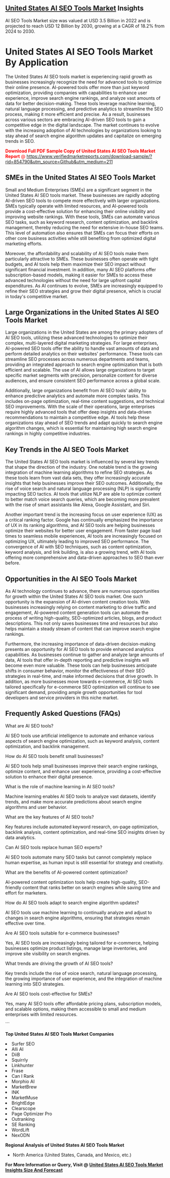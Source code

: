 <h2><a href="https://www.verifiedmarketreports.com/download-sample/?rid=854790&amp;utm_source=Github&amp;utm_medium=211" target="_blank">United States AI SEO Tools Market</a> Insights</h2><p>AI SEO Tools Market size was valued at USD 3.5 Billion in 2022 and is projected to reach USD 12 Billion by 2030, growing at a CAGR of 18.2% from 2024 to 2030.</p><p><h1>United States AI SEO Tools Market By Application</h1><p>The United States AI SEO tools market is experiencing rapid growth as businesses increasingly recognize the need for advanced tools to optimize their online presence. AI-powered tools offer more than just keyword optimization, providing companies with capabilities to enhance user experience, improve search engine rankings, and analyze vast amounts of data for better decision-making. These tools leverage machine learning, natural language processing, and predictive analytics to streamline the SEO process, making it more efficient and precise. As a result, businesses across various sectors are embracing AI-driven SEO tools to gain a competitive edge in the digital landscape. The market continues to evolve with the increasing adoption of AI technologies by organizations looking to stay ahead of search engine algorithm updates and capitalize on emerging trends in SEO.<p><span class=""><span style="color: #ff0000;"><strong>Download Full PDF Sample Copy of United States AI SEO Tools Market Report</strong> @ </span><a href="https://www.verifiedmarketreports.com/download-sample/?rid=854790&amp;utm_source=Github&amp;utm_medium=211" target="_blank">https://www.verifiedmarketreports.com/download-sample/?rid=854790&amp;utm_source=Github&amp;utm_medium=211</a></span></p></p><h2>SMEs in the United States AI SEO Tools Market</h2><p>Small and Medium Enterprises (SMEs) are a significant segment in the United States AI SEO tools market. These businesses are rapidly adopting AI-driven SEO tools to compete more effectively with larger organizations. SMEs typically operate with limited resources, and AI-powered tools provide a cost-effective solution for enhancing their online visibility and improving website rankings. With these tools, SMEs can automate various SEO tasks, such as keyword research, content optimization, and backlink management, thereby reducing the need for extensive in-house SEO teams. This level of automation also ensures that SMEs can focus their efforts on other core business activities while still benefiting from optimized digital marketing efforts.</p><p>Moreover, the affordability and scalability of AI SEO tools make them particularly attractive to SMEs. These businesses often operate with tight budgets, and AI tools help them maximize their SEO impact without significant financial investment. In addition, many AI SEO platforms offer subscription-based models, making it easier for SMEs to access these advanced technologies without the need for large upfront capital expenditures. As AI continues to evolve, SMEs are increasingly equipped to refine their SEO strategies and grow their digital presence, which is crucial in today's competitive market.</p><h2>Large Organizations in the United States AI SEO Tools Market</h2><p>Large organizations in the United States are among the primary adopters of AI SEO tools, utilizing these advanced technologies to optimize their complex, multi-layered digital marketing strategies. For large enterprises, AI-powered SEO tools offer the ability to handle vast amounts of data and perform detailed analytics on their websites' performance. These tools can streamline SEO processes across numerous departments and teams, providing an integrated approach to search engine optimization that is both efficient and scalable. The use of AI allows large organizations to target specific market segments with precision, personalize content for diverse audiences, and ensure consistent SEO performance across a global scale.</p><p>Additionally, large organizations benefit from AI SEO tools' ability to enhance predictive analytics and automate more complex tasks. This includes on-page optimization, real-time content suggestions, and technical SEO improvements. With the scale of their operations, large enterprises require highly advanced tools that offer deep insights and data-driven recommendations to maintain a competitive edge. AI tools help these organizations stay ahead of SEO trends and adapt quickly to search engine algorithm changes, which is essential for maintaining high search engine rankings in highly competitive industries.</p><h2>Key Trends in the AI SEO Tools Market</h2><p>The United States AI SEO tools market is influenced by several key trends that shape the direction of the industry. One notable trend is the growing integration of machine learning algorithms to refine SEO strategies. As these tools learn from vast data sets, they offer increasingly accurate insights that help businesses improve their SEO outcomes. Additionally, the rise of voice search and natural language processing (NLP) is significantly impacting SEO tactics. AI tools that utilize NLP are able to optimize content to better match voice search queries, which are becoming more prevalent with the rise of smart assistants like Alexa, Google Assistant, and Siri.</p><p>Another important trend is the increasing focus on user experience (UX) as a critical ranking factor. Google has continually emphasized the importance of UX in its ranking algorithms, and AI SEO tools are helping businesses optimize their websites for better user engagement. From faster page load times to seamless mobile experiences, AI tools are increasingly focused on optimizing UX, ultimately leading to improved SEO performance. The convergence of AI with SEO techniques, such as content optimization, keyword analysis, and link building, is also a growing trend, with AI tools offering more comprehensive and data-driven approaches to SEO than ever before.</p><h2>Opportunities in the AI SEO Tools Market</h2><p>As AI technology continues to advance, there are numerous opportunities for growth within the United States AI SEO tools market. One such opportunity is the expansion of AI-driven content creation tools. With businesses increasingly relying on content marketing to drive traffic and engagement, AI-powered content generation tools can automate the process of writing high-quality, SEO-optimized articles, blogs, and product descriptions. This not only saves businesses time and resources but also helps maintain a steady stream of content that can improve search engine rankings.</p><p>Furthermore, the increasing importance of data-driven decision-making presents an opportunity for AI SEO tools to provide enhanced analytics capabilities. As businesses continue to gather and analyze large amounts of data, AI tools that offer in-depth reporting and predictive insights will become even more valuable. These tools can help businesses anticipate shifts in consumer behavior, monitor the effectiveness of their SEO strategies in real-time, and make informed decisions that drive growth. In addition, as more businesses move towards e-commerce, AI SEO tools tailored specifically for e-commerce SEO optimization will continue to see significant demand, providing ample growth opportunities for tool developers and service providers in this niche market.</p><h2>Frequently Asked Questions (FAQs)</h2><p>What are AI SEO tools?</p><p>AI SEO tools use artificial intelligence to automate and enhance various aspects of search engine optimization, such as keyword analysis, content optimization, and backlink management.</p><p>How do AI SEO tools benefit small businesses?</p><p>AI SEO tools help small businesses improve their search engine rankings, optimize content, and enhance user experience, providing a cost-effective solution to enhance their digital presence.</p><p>What is the role of machine learning in AI SEO tools?</p><p>Machine learning enables AI SEO tools to analyze vast datasets, identify trends, and make more accurate predictions about search engine algorithms and user behavior.</p><p>What are the key features of AI SEO tools?</p><p>Key features include automated keyword research, on-page optimization, backlink analysis, content optimization, and real-time SEO insights driven by data analytics.</p><p>Can AI SEO tools replace human SEO experts?</p><p>AI SEO tools automate many SEO tasks but cannot completely replace human expertise, as human input is still essential for strategy and creativity.</p><p>What are the benefits of AI-powered content optimization?</p><p>AI-powered content optimization tools help create high-quality, SEO-friendly content that ranks better on search engines while saving time and effort for marketers.</p><p>How do AI SEO tools adapt to search engine algorithm updates?</p><p>AI SEO tools use machine learning to continually analyze and adjust to changes in search engine algorithms, ensuring that strategies remain effective over time.</p><p>Are AI SEO tools suitable for e-commerce businesses?</p><p>Yes, AI SEO tools are increasingly being tailored for e-commerce, helping businesses optimize product listings, manage large inventories, and improve site visibility on search engines.</p><p>What trends are driving the growth of AI SEO tools?</p><p>Key trends include the rise of voice search, natural language processing, the growing importance of user experience, and the integration of machine learning into SEO strategies.</p><p>Are AI SEO tools cost-effective for SMEs?</p><p>Yes, many AI SEO tools offer affordable pricing plans, subscription models, and scalable options, making them accessible to small and medium enterprises with limited resources.</p>```</p><p><strong>Top United States AI SEO Tools Market Companies</strong></p><div data-test-id=""><p><li>Surfer SEO</li><li> Alli AI</li><li> DiiB</li><li> Squirrly</li><li> Linkhunter</li><li> Frase</li><li> Can I Rank</li><li> Morphio AI</li><li> MarketBrew</li><li> INK</li><li> MarketMuse</li><li> BrightEdge</li><li> Clearscope</li><li> Page Optimizer Pro</li><li> Outranking</li><li> SE Ranking</li><li> WordLift</li><li> NexODN</li></p><div><strong>Regional Analysis of&nbsp;United States AI SEO Tools Market</strong></div><ul><li dir="ltr"><p dir="ltr">North America&nbsp;(United States, Canada, and Mexico, etc.)</p></li></ul><p><strong>For More Information or Query, Visit @&nbsp;</strong><strong><a href="https://www.verifiedmarketreports.com/product/ai-seo-tools-market/?utm_source=Github&amp;utm_medium=211" target="_blank">United States AI SEO Tools Market Insights Size And Forecast</a></strong></p></div>
